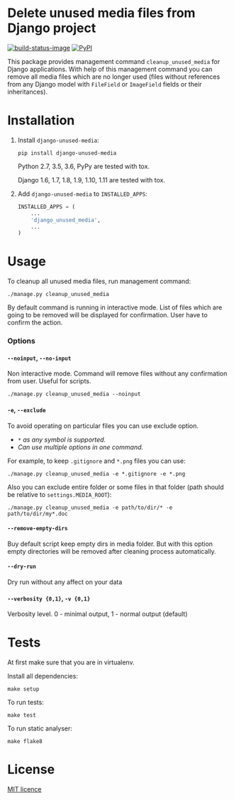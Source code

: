 # Delete unused media files from Django project

[![build-status-image]][travis] [![PyPI][pypi-version-image]][pypi-version]

This package provides management command `cleanup_unused_media` for Django applications. With help of this management command you can remove all media files which are no longer used (files without references from any Django model with `FileField` or `ImageField` fields or their inheritances).

# Installation

1.  Install ``django-unused-media``:
    ```
    pip install django-unused-media
    ```

    Python 2.7, 3.5, 3.6, PyPy are tested with tox.
    
    Django 1.6, 1.7, 1.8, 1.9, 1.10, 1.11 are tested with tox.

2.  Add ``django-unused-media`` to ``INSTALLED_APPS``:
    ```python
    INSTALLED_APPS = (
        ...
        'django_unused_media',
        ...
    )
    ```

# Usage

To cleanup all unused media files, run management command:
```
./manage.py cleanup_unused_media
```
By default command is running in interactive mode. List of files which are going to be removed will be displayed for confirmation. User have to confirm the action.

### Options

#### `--noinput`, `--no-input`

Non interactive mode. Command will remove files without any confirmation from user. Useful for scripts.
```
./manage.py cleanup_unused_media --noinput
```

#### `-e`, `--exclude`

To avoid operating on particular files you can use exclude option. 
- *`*` as any symbol is supported.*
- *Can use multiple options in one command.*

For example, to keep `.gitignore` and `*.png` files you can use:
```
./manage.py cleanup_unused_media -e *.gitignore -e *.png
```

Also you can exclude entire folder or some files in that folder (path should be relative to `settings.MEDIA_ROOT`):
```
./manage.py cleanup_unused_media -e path/to/dir/* -e path/to/dir/my*.doc
```

#### `--remove-empty-dirs`

Buy default script keep empty dirs in media folder. But with this option empty directories will be removed after cleaning process automatically.

#### `--dry-run`

Dry run without any affect on your data

#### `--verbosity {0,1}`, `-v {0,1}`

Verbosity level. 0 - minimal output, 1 - normal output (default)


# Tests
At first make sure that you are in virtualenv.

Install all dependencies:
```
make setup
```
To run tests:
```
make test
```
To run static analyser:
```
make flake8
```

# License
[MIT licence](./LICENSE)

[build-status-image]: https://api.travis-ci.org/akolpakov/django-unused-media.svg?branch=master
[travis]: http://travis-ci.org/akolpakov/django-unused-media?branch=master
[pypi-version-image]: https://img.shields.io/pypi/v/django-unused-media.svg
[pypi-version]: https://pypi.python.org/pypi/django-unused-media